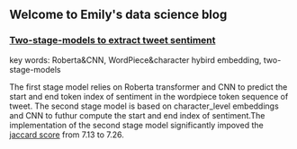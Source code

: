 ## Welcome to Emily's data science blog

### [Two-stage-models to extract tweet sentiment](https://www.kaggle.com/emily2008/tweet-sentiment-extraction-2-stage-models)
key words: Roberta&CNN, WordPiece&character hybird embedding, two-stage-models

The first stage model relies on Roberta transformer and CNN to predict the start and end token index of sentiment in the wordpiece token sequence of tweet. The second stage model is based on character_level embeddings and CNN to futhur compute the start and end index of sentiment.The implementation of the second stage model significantly impoved the [jaccard score](https://en.wikipedia.org/wiki/Jaccard_index) from 7.13 to 7.26.

